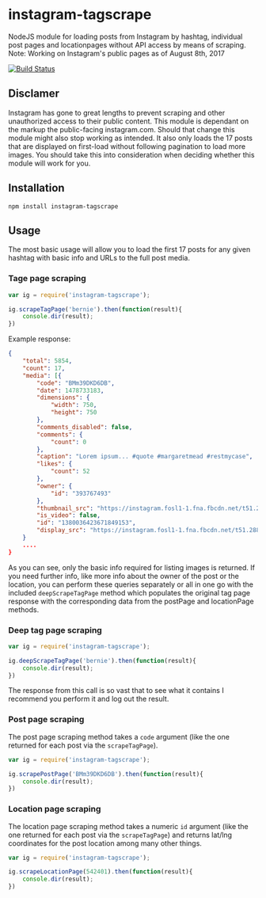 instagram-tagscrape
==============
NodeJS module for loading posts from Instagram by hashtag, individual post pages and locationpages without API access by means of scraping. Note: Working on Instagram's public pages as of August 8th, 2017

[![Build Status](https://travis-ci.org/evolross/instagram-tagscrape.svg?branch=master)](https://travis-ci.org/evolross/instagram-tagscrape)

## Disclamer
Instagram has gone to great lengths to prevent scraping and other unauthorized access to their public content. This module is dependant on the markup the public-facing instagram.com. Should that change this module might also stop working as intended. It also only loads the 17 posts that are displayed on first-load without following pagination to load more images. You should take this into consideration when deciding whether this module will work for you.

## Installation

`npm install instagram-tagscrape`

## Usage

The most basic usage will allow you to load the first 17 posts for any given hashtag with basic info and URLs to the full post media.

### Tage page scraping

```javascript
var ig = require('instagram-tagscrape');

ig.scrapeTagPage('bernie').then(function(result){
    console.dir(result);
})
```

Example response:

```json
{
    "total": 5854,
    "count": 17,
    "media": [{
        "code": "BMm39DKD6DB",
        "date": 1478733183,
        "dimensions": {
            "width": 750,
            "height": 750
        },
        "comments_disabled": false,
        "comments": {
            "count": 0
        },
        "caption": "Lorem ipsum... #quote #margaretmead #restmycase",
        "likes": {
            "count": 52
        },
        "owner": {
            "id": "393767493"
        },
        "thumbnail_src": "https://instagram.fosl1-1.fna.fbcdn.net/t51.2885-15/s640x640/sh0.08/e35/14719160_341462716214777_3017677686123266048_n.jpg?ig_cache_key=MTM4MDAzNjQyMzY3MTg0OTE1Mw%3D%3D.2",
        "is_video": false,
        "id": "1380036423671849153",
        "display_src": "https://instagram.fosl1-1.fna.fbcdn.net/t51.2885-15/s750x750/sh0.08/e35/14719160_341462716214777_3017677686123266048_n.jpg?ig_cache_key=MTM4MDAzNjQyMzY3MTg0OTE1Mw%3D%3D.2"
    }
    ....
}
```

As you can see, only the basic info required for listing images is returned. If you need further info, like more info about the owner of the post or the location, you can perform these queries separately or all in one go with the included `deepScrapeTagPage` method which populates the original tag page response with the corresponding data from the postPage and locationPage methods.

### Deep tag page scraping

```javascript
var ig = require('instagram-tagscrape');

ig.deepScrapeTagPage('bernie').then(function(result){
    console.dir(result);
})
```

The response from this call is so vast that to see what it contains I recommend you perform it and log out the result.

### Post page scraping

The post page scraping method takes a `code` argument (like the one returned for each post via the `scrapeTagPage`).

```javascript
var ig = require('instagram-tagscrape');

ig.scrapePostPage('BMm39DKD6DB').then(function(result){
    console.dir(result);
})
```

### Location page scraping

The location page scraping method takes a numeric `id` argument (like the one returned for each post via the `scrapeTagPage`) and returns lat/lng coordinates for the post location among many other things.

```javascript
var ig = require('instagram-tagscrape');

ig.scrapeLocationPage(542401).then(function(result){
    console.dir(result);
})
```
